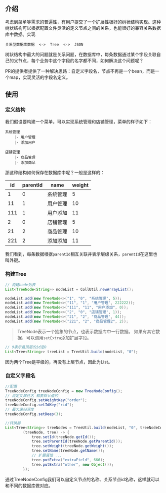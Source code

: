 ## 介绍

考虑到菜单等需求的普遍性，有用户提交了一个扩展性极好的树状结构实现。这种树状结构可以根据配置文件灵活的定义节点之间的关系，也能很好的兼容关系数据库中数据。实现

```
关系型数据库数据  <->  Tree  <->  JSON
```

树状结构中最大的问题就是关系问题，在数据库中，每条数据通过某个字段关联自己的父节点，每个业务中这个字段的名字都不同，如何解决这个问题呢？

PR的提供者提供了一种解决思路：自定义字段名，节点不再是一个bean，而是一个map，实现灵活的字段名定义。

## 使用

### 定义结构

我们假设要构建一个菜单，可以实现系统管理和店铺管理，菜单的样子如下：

```
系统管理
    |- 用户管理
    |- 添加用户

店铺管理
    |- 商品管理
    |- 添加商品
```

那这种结构如何保存在数据库中呢？一般是这样的：

| id  | parentId | name    | weight |
| --- | -------- | ------- | ------ |
| 1   | 0        | 系统管理 | 5      |
| 11  | 1        | 用户管理 | 10     |
| 111 | 1        | 用户添加 | 11     |
| 2   | 0        | 店铺管理 | 5      |
| 21  | 2        | 商品管理 | 10     |
| 221 | 2        | 添加添加 | 11     |

我们看到，每条数据根据`parentId`相互关联并表示层级关系，`parentId`在这里也叫外键。

### 构建Tree

```java
// 构建node列表
List<TreeNode<String>> nodeList = CollUtil.newArrayList();

nodeList.add(new TreeNode<>("1", "0", "系统管理", 5));
nodeList.add(new TreeNode<>("11", "1", "用户管理", 222222));
nodeList.add(new TreeNode<>("111", "11", "用户添加", 0));
nodeList.add(new TreeNode<>("2", "0", "店铺管理", 1));
nodeList.add(new TreeNode<>("21", "2", "商品管理", 44));
nodeList.add(new TreeNode<>("221", "2", "商品管理2", 2));
```

> TreeNode表示一个抽象的节点，也表示数据库中一行数据。
> 如果有其它数据，可以调用`setExtra`添加扩展字段。

```java
// 0表示最顶层的id是0
List<Tree<String>> treeList = TreeUtil.build(nodeList, "0");
```

因为两个Tree是平级的，再没有上层节点，因此为List。

### 自定义字段名

```java
//配置
TreeNodeConfig treeNodeConfig = new TreeNodeConfig();
// 自定义属性名 都要默认值的
treeNodeConfig.setWeightKey("order");
treeNodeConfig.setIdKey("rid");
// 最大递归深度
treeNodeConfig.setDeep(3);

//转换器
List<Tree<String>> treeNodes = TreeUtil.build(nodeList, "0", treeNodeConfig,
		(treeNode, tree) -> {
			tree.setId(treeNode.getId());
			tree.setParentId(treeNode.getParentId());
			tree.setWeight(treeNode.getWeight());
			tree.setName(treeNode.getName());
			// 扩展属性 ...
			tree.putExtra("extraField", 666);
			tree.putExtra("other", new Object());
		});
```

通过TreeNodeConfig我们可以自定义节点的名称、关系节点id名称，这样就可以和不同的数据库做对应。